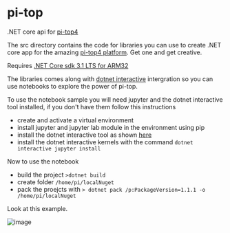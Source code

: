 # pi-top
.NET core api for [pi-top4](https://www.pi-top.com/products/pi-top-4)

The src directory contains the code for libraries you can use to create .NET core app for the amazing [pi-top4 platform](https://www.pi-top.com/products/pi-top-4). Get one and get creative.

Requires [.NET Core sdk 3.1 LTS for ARM32](https://dotnet.microsoft.com/download/dotnet-core/thank-you/sdk-3.1.201-linux-arm32-binaries)

The libraries comes along with [dotnet interactive](https://github.com/dotnet/interactive/) intergration so you can use notebooks to explore the power of pi-top.

To use the notebook sample you will need jupyter and the dotnet interactive tool installed, if you don't have them follow this instructions

 * create and activate a virtual environment 
 * install jupyter and jupyter lab module in the environment using pip
 * install the dotnet interactive tool as shown [here](https://github.com/dotnet/interactive/)
 * install the dotnet interactive kernels with the command ```dotnet interactive jupyter install``` 

Now to use the notebook

 * build the project ```>dotnet build```
 * create folder ```/home/pi/localNuget```
 * pack the proejcts with ```> dotnet pack /p:PackageVersion=1.1.1 -o /home/pi/localNuget```
  

Look at this example.
  
![image](https://user-images.githubusercontent.com/375556/80700336-71322400-8ad5-11ea-8eb1-6122c9cac554.png)
